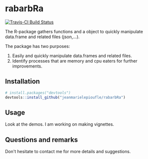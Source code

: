 # rabarbRa

[![Travis-CI Build Status](https://travis-ci.org/jeanmarielepioufle/rabarbRa.svg?branch=master)](https://travis-ci.org/jeanmarielepioufle/rabarbRa)

The R-package gathers functions and a object to quickly manipulate data.frame and related files (json,...).

The package has two purposes:
1. Easily and quickly manipulate data.frames and related files.
2. Identify processes that are memory and cpu eaters for further improvements.

## Installation

```R
# install.packages("devtools")
devtools::install_github("jeanmarielepioufle/rabarbRa")
```

## Usage
Look at the demos. I am working on making vignettes.

## Questions and remarks
Don't hesitate to contact me for more details and suggestions.
